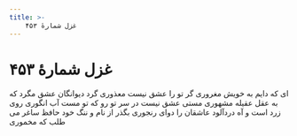 ```yaml
---
title: >-
    غزل شمارهٔ ۴۵۳
---
```

# غزل شمارهٔ ۴۵۳

ای که دایم به خویش مغروری
گر تو را عشق نیست معذوری
گرد دیوانگان عشق مگرد
که به عقل عقیله مشهوری
مستی عشق نیست در سر تو
رو که تو مست آب انگوری
روی زرد است و آه دردآلود
عاشقان را دوای رنجوری
بگذر از نام و ننگ خود حافظ
ساغر می طلب که مخموری
